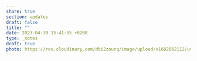 ```yaml
---
share: true
section: updates
draft: false
title: ""
date: 2023-04-30 15:41:55 +0200
type: _notes
draft: true
photo: https://res.cloudinary.com/dbi2zounq/image/upload/v1682862112/uvsrvbhxmclejgpprges.jpg
---
```

